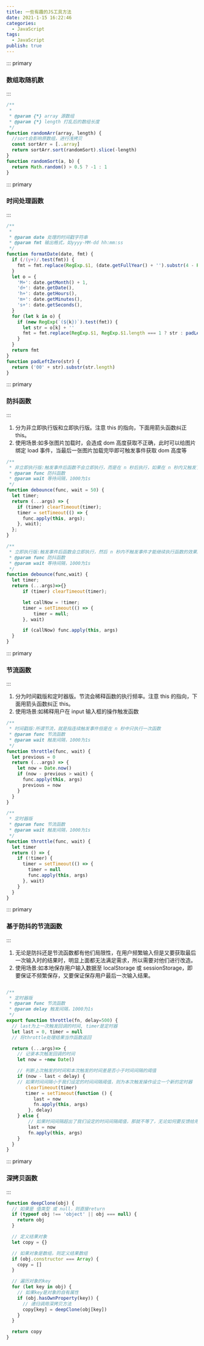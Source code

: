 ```yaml
---
title: 一些有趣的JS工具方法
date: 2021-1-15 16:22:46
categories:
  - JavaScript
tags:
  - JavaScript
publish: true
---
```


::: primary

### 数组取随机数

:::

```javascript
/**
 *
 * @param {*} array 源数组
 * @param {*} length 打乱后的数组长度
 */
function randomArr(array, length) {
  //sort会影响原数组，进行浅拷贝
  const sortArr = [..array]
  return sortArr.sort(randomSort).slice(-length)
}
function randomSort(a, b) {
  return Math.random() > 0.5 ? -1 : 1
}

```

::: primary

### 时间处理函数

:::

```javascript
/**
 *
 * @param date 处理的时间戳字符串
 * @param fmt 输出格式，如yyyy-MM-dd hh:mm:ss
 */
function formatDate(date, fmt) {
  if (/(y+)/.test(fmt)) {
    fmt = fmt.replace(RegExp.$1, (date.getFullYear() + '').substr(4 - RegExp.$1.length))
  }
  let o = {
    'M+': date.getMonth() + 1,
    'd+': date.getDate(),
    'h+': date.getHours(),
    'm+': date.getMinutes(),
    's+': date.getSeconds(),
  }
  for (let k in o) {
    if (new RegExp(`(${k})`).test(fmt)) {
      let str = o[k] + ''
      fmt = fmt.replace(RegExp.$1, RegExp.$1.length === 1 ? str : padLeftZero(str))
    }
  }
  return fmt
}
function padLeftZero(str) {
  return ('00' + str).substr(str.length)
}
```

::: primary

### 防抖函数

:::

1. 分为非立即执行版和立即执行版。注意 this 的指向，下面用箭头函数纠正 this。
2. 使用场景:如多张图片加载时，会造成 dom 高度获取不正确，此时可以给图片绑定 load 事件，当最后一张图片加载完毕即可触发事件获取 dom 高度等

```javascript
/**
 * 非立即执行版:触发事件后函数不会立即执行，而是在 n 秒后执行，如果在 n 秒内又触发了事件，则会重新计算函数执行时间
 * @param func 防抖函数
 * @param wait 等待间隔，1000为1s
 */
function debounce(func, wait = 50) {
  let timer;
  return (...args) => {
    if (timer) clearTimeout(timer);
    timer = setTimeout(() => {
      func.apply(this, args);
    }, wait);
  };
}

/**
 * 立即执行版:触发事件后函数会立即执行，然后 n 秒内不触发事件才能继续执行函数的效果。
 * @param func 防抖函数
 * @param wait 等待间隔，1000为1s
 */
function debounce(func,wait) {
  let timer;
  return (...args)=>{}
      if (timer) clearTimeout(timer);

      let callNow = !timer;
      timer = setTimeout(() => {
          timer = null;
      }, wait)

      if (callNow) func.apply(this, args)
  }
}
```

::: primary

### 节流函数

:::

1. 分为时间戳版和定时器版。节流会稀释函数的执行频率。注意 this 的指向，下面用箭头函数纠正 this。
2. 使用场景:如稀释用户在 input 输入框的操作触发函数

```javascript
/**
 * 时间戳版:所谓节流，就是指连续触发事件但是在 n 秒中只执行一次函数
 * @param func 节流函数
 * @param wait 触发间隔，1000为1s
 */
function throttle(func, wait) {
  let previous = 0
  return (...args) => {
    let now = Date.now()
    if (now - previous > wait) {
      func.apply(this, args)
      previous = now
    }
  }
}

/**
 * 定时器版
 * @param func 节流函数
 * @param wait 触发间隔，1000为1s
 */
function throttle(func, wait) {
  let timer
  return () => {
    if (!timer) {
      timer = setTimeout(() => {
        timer = null
        func.apply(this, args)
      }, wait)
    }
  }
}
```

::: primary

### 基于防抖的节流函数

:::

1. 无论是防抖还是节流函数都有他们局限性，在用户频繁输入但是又要获取最后一次输入时的结果时，明显上面都无法满足需求，所以需要对他们进行改造。
2. 使用场景:如本地保存用户输入数据至 localStorage 或 sessionStorage，即要保证不频繁保存，又要保证保存用户最后一次输入结果。

```JavaScript

/**
 * 定时器版
 * @param func 节流函数
 * @param delay 触发间隔，1000为1s
 */
export function throttle(fn, delay=500) {
  // last为上一次触发回调的时间, timer是定时器
  let last = 0, timer = null
  // 将throttle处理结果当作函数返回

  return (...args)=> {
    // 记录本次触发回调的时间
    let now = +new Date()

    // 判断上次触发的时间和本次触发的时间差是否小于时间间隔的阈值
    if (now - last < delay) {
    // 如果时间间隔小于我们设定的时间间隔阈值，则为本次触发操作设立一个新的定时器
       clearTimeout(timer)
       timer = setTimeout(function () {
          last = now
          fn.apply(this, args)
        }, delay)
    } else {
        // 如果时间间隔超出了我们设定的时间间隔阈值，那就不等了，无论如何要反馈给用户一次响应
        last = now
        fn.apply(this, args)
    }
  }
}

```

::: primary

### 深拷贝函数

:::

```javascript
function deepClone(obj) {
  // 如果是 值类型 或 null，则直接return
  if (typeof obj !== 'object' || obj === null) {
    return obj
  }

  // 定义结果对象
  let copy = {}

  // 如果对象是数组，则定义结果数组
  if (obj.constructor === Array) {
    copy = []
  }

  // 遍历对象的key
  for (let key in obj) {
    // 如果key是对象的自有属性
    if (obj.hasOwnProperty(key)) {
      // 递归调用深拷贝方法
      copy[key] = deepClone(obj[key])
    }
  }

  return copy
}
```

<!-- //匹配 "字母开头-" 的字符串，如:'aaa-','bbb-'，'ccc-',并且把()匹配到的内容进行捕获，如上面例子为'aaa'，'bbb','ccc'
const ICON_REGEXP = /^(\w+\-)/
function getClass(icon) {
  console.log(ICON_REGEXP.test(icon));
  if (ICON_REGEXP.test(icon)) {
    return icon.replace(ICON_REGEXP, (...args) => {
      //第一个为匹配到的icon-,第二个为()捕获的内容，可以有多个，顺序输出，第三个为匹配对象在原对象的下标值，第四个为原字符串本身
      console.log(args); //['icon-','icon',0,'iconfont']
      return args[1] === 'reco' ? `iconfont ${args[0]}` : `${args[1]} ${args[0]}`
    })
  }
  return ''
}
console.log(getClass('icon-open iconfont')); -->
